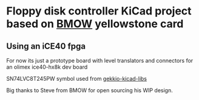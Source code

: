 # Floppy disk controller KiCad project based on [BMOW](https://www.bigmessowires.com/) yellowstone card

## Using an iCE40 fpga

For now its just a prototype board with level translators and connectors for an olimex ice40-hx8k dev board

SN74LVC8T245PW symbol used from [gekkio-kicad-libs](https://github.com/Gekkio/gekkio-kicad-libs)

Big thanks to Steve from BMOW for open sourcing his WIP design.
